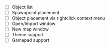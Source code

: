 - [ ] Object list
- [ ] Spawnpoint placement
- [ ] Object placement via rightclick context menu
- [ ] Open/Import window
- [ ] New map window
- [ ] Theme support
- [ ] Gamepad support